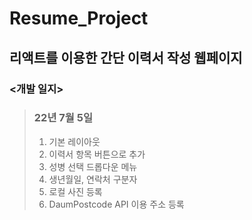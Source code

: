 # Resume_Project

## 리액트를 이용한 간단 이력서 작성 웹페이지

### <개발 일지>
>### 22년 7월 5일   
>1. 기본 레이아웃
>2. 이력서 항목 버튼으로 추가
>3. 성병 선택 드롭다운 메뉴
>4. 생년월일, 연락처 구분자
>5. 로컬 사진 등록
>6. DaumPostcode API 이용 주소 등록